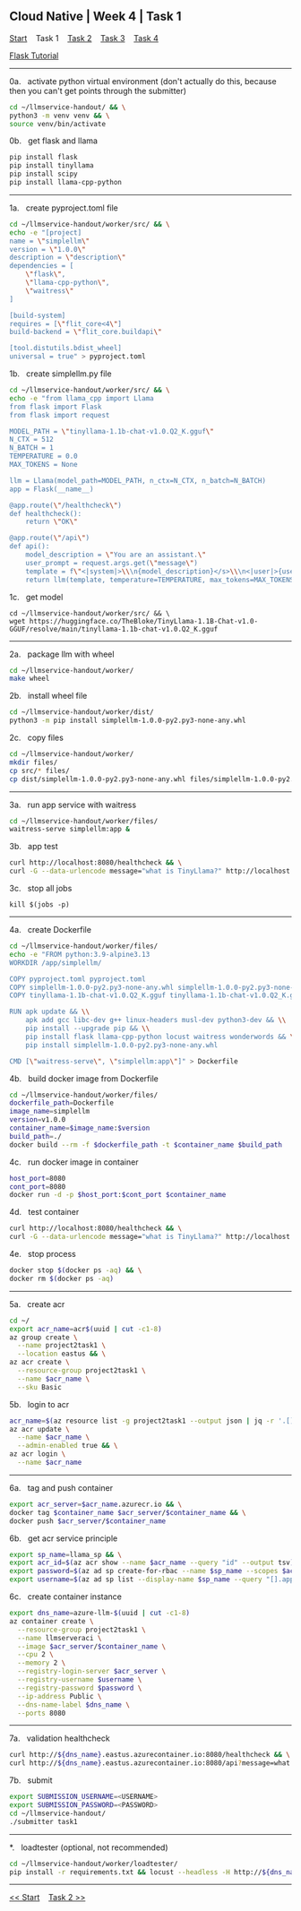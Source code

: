## Cloud Native | Week 4 | Task 1

[Start](https://github.com/AFC-AI2C-Cohort-04/coleman-code/blob/main/cloud_native/week_4/start.md)    Task 1    [Task 2](https://github.com/AFC-AI2C-Cohort-04/coleman-code/blob/main/cloud_native/week_4/task_2.md)    [Task 3](https://github.com/AFC-AI2C-Cohort-04/coleman-code/blob/main/cloud_native/week_4/task_3.md)    [Task 4](https://github.com/AFC-AI2C-Cohort-04/coleman-code/blob/main/cloud_native/week_4/task_4.md)

[Flask Tutorial](https://github.com/AFC-AI2C-Cohort-04/coleman-code/blob/main/tutorials/flask.md)

---

0a.   activate python virtual environment (don't actually do this, because then you can't get points through the submitter)
``` bash
cd ~/llmservice-handout/ && \
python3 -m venv venv && \
source venv/bin/activate
```

0b.   get flask and llama
``` bash
pip install flask
pip install tinyllama
pip install scipy
pip install llama-cpp-python
```

---

1a.   create pyproject.toml file
``` bash
cd ~/llmservice-handout/worker/src/ && \
echo -e "[project]
name = \"simplellm\"
version = \"1.0.0\"
description = \"description\"
dependencies = [
    \"flask\",
    \"llama-cpp-python\",
    \"waitress\"
]

[build-system]
requires = [\"flit_core<4\"]
build-backend = \"flit_core.buildapi\"

[tool.distutils.bdist_wheel]
universal = true" > pyproject.toml
```

1b.   create simplellm.py file
``` bash
cd ~/llmservice-handout/worker/src/ && \
echo -e "from llama_cpp import Llama
from flask import Flask
from flask import request

MODEL_PATH = \"tinyllama-1.1b-chat-v1.0.Q2_K.gguf\"
N_CTX = 512
N_BATCH = 1
TEMPERATURE = 0.0
MAX_TOKENS = None

llm = Llama(model_path=MODEL_PATH, n_ctx=N_CTX, n_batch=N_BATCH)
app = Flask(__name__)

@app.route(\"/healthcheck\")
def healthcheck():
    return \"OK\"

@app.route(\"/api\")
def api():
    model_description = \"You are an assistant.\"
    user_prompt = request.args.get(\"message\")
    template = f\"<|system|>\\\n{model_description}</s>\\\n<|user|>{user_prompt}</s><|assistant|>\"
    return llm(template, temperature=TEMPERATURE, max_tokens=MAX_TOKENS)" > simplellm.py
```

1c.   get model
```
cd ~/llmservice-handout/worker/src/ && \
wget https://huggingface.co/TheBloke/TinyLlama-1.1B-Chat-v1.0-GGUF/resolve/main/tinyllama-1.1b-chat-v1.0.Q2_K.gguf
```

---

2a.   package llm with wheel
``` bash
cd ~/llmservice-handout/worker/
make wheel
```

2b.   install wheel file
``` bash
cd ~/llmservice-handout/worker/dist/
python3 -m pip install simplellm-1.0.0-py2.py3-none-any.whl
```

2c.   copy files
``` bash
cd ~/llmservice-handout/worker/
mkdir files/
cp src/* files/
cp dist/simplellm-1.0.0-py2.py3-none-any.whl files/simplellm-1.0.0-py2.py3-none-any.whl
```

---

3a.   run app service with waitress
``` bash
cd ~/llmservice-handout/worker/files/
waitress-serve simplellm:app &
```

3b.   app test
``` bash
curl http://localhost:8080/healthcheck && \
curl -G --data-urlencode message="what is TinyLlama?" http://localhost:8080/api
```

3c.   stop all jobs
```
kill $(jobs -p)
```

---

4a.   create Dockerfile
``` bash
cd ~/llmservice-handout/worker/files/
echo -e "FROM python:3.9-alpine3.13
WORKDIR /app/simplellm/

COPY pyproject.toml pyproject.toml
COPY simplellm-1.0.0-py2.py3-none-any.whl simplellm-1.0.0-py2.py3-none-any.whl
COPY tinyllama-1.1b-chat-v1.0.Q2_K.gguf tinyllama-1.1b-chat-v1.0.Q2_K.gguf

RUN apk update && \\
    apk add gcc libc-dev g++ linux-headers musl-dev python3-dev && \\
    pip install --upgrade pip && \\
    pip install flask llama-cpp-python locust waitress wonderwords && \\
    pip install simplellm-1.0.0-py2.py3-none-any.whl

CMD [\"waitress-serve\", \"simplellm:app\"]" > Dockerfile
```

4b.   build docker image from Dockerfile
``` bash
cd ~/llmservice-handout/worker/files/
dockerfile_path=Dockerfile
image_name=simplellm
version=v1.0.0
container_name=$image_name:$version
build_path=./
docker build --rm -f $dockerfile_path -t $container_name $build_path
```

4c.   run docker image in container
``` bash
host_port=8080
cont_port=8080
docker run -d -p $host_port:$cont_port $container_name
```

4d.   test container
``` bash
curl http://localhost:8080/healthcheck && \
curl -G --data-urlencode message="what is TinyLlama?" http://localhost:8080/api
```

4e.   stop process
``` bash
docker stop $(docker ps -aq) && \
docker rm $(docker ps -aq)
```

---

5a.   create acr
``` bash
cd ~/
export acr_name=acr$(uuid | cut -c1-8)
az group create \
  --name project2task1 \
  --location eastus && \
az acr create \
  --resource-group project2task1 \
  --name $acr_name \
  --sku Basic
```

5b.   login to acr
``` bash
acr_name=$(az resource list -g project2task1 --output json | jq -r '.[] | select(.type == "Microsoft.ContainerRegistry/registries") | .name') && \
az acr update \
  --name $acr_name \
  --admin-enabled true && \
az acr login \
  --name $acr_name
```

---

6a.   tag and push container
``` bash
export acr_server=$acr_name.azurecr.io && \
docker tag $container_name $acr_server/$container_name && \
docker push $acr_server/$container_name
```

6b.   get acr service principle
``` bash
export sp_name=llama_sp && \
export acr_id=$(az acr show --name $acr_name --query "id" --output tsv) && \
export password=$(az ad sp create-for-rbac --name $sp_name --scopes $acr_id --role acrpull --query "password" --output tsv) && \
export username=$(az ad sp list --display-name $sp_name --query "[].appId" --output tsv)
```

6c.   create container instance
``` bash
export dns_name=azure-llm-$(uuid | cut -c1-8)
az container create \
  --resource-group project2task1 \
  --name llmserveraci \
  --image $acr_server/$container_name \
  --cpu 2 \
  --memory 2 \
  --registry-login-server $acr_server \
  --registry-username $username \
  --registry-password $password \
  --ip-address Public \
  --dns-name-label $dns_name \
  --ports 8080
```

---

7a.   validation healthcheck
``` bash
curl http://${dns_name}.eastus.azurecontainer.io:8080/healthcheck && \
curl http://${dns_name}.eastus.azurecontainer.io:8080/api?message=what
```

7b.   submit
``` bash
export SUBMISSION_USERNAME=<USERNAME>
export SUBMISSION_PASSWORD=<PASSWORD>
cd ~/llmservice-handout/
./submitter task1
```

---

*.   loadtester (optional, not recommended)
``` bash
cd ~/llmservice-handout/worker/loadtester/
pip install -r requirements.txt && locust --headless -H http://${dns_name}.eastus.azurecontainer.io:8080
```

---

[<< Start](https://github.com/AFC-AI2C-Cohort-04/coleman-code/blob/main/cloud_native/week_4/start.md)    [Task 2 >>](https://github.com/AFC-AI2C-Cohort-04/coleman-code/blob/main/cloud_native/week_4/task_2.md)
